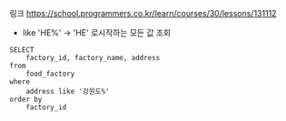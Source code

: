 링크
https://school.programmers.co.kr/learn/courses/30/lessons/131112

* like 'HE%' -> 'HE' 로시작하는 모든 값 조회

```mysql
SELECT
    factory_id, factory_name, address
from
    food_factory
where
    address like '강원도%'
order by
    factory_id
```